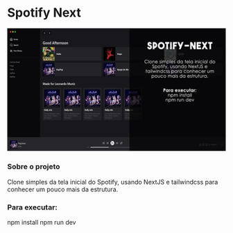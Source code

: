 # Spotify Next

<img src="spotify-next.jpg" alt="banner">

### Sobre o projeto

Clone simples da tela inicial do Spotify, usando NextJS e tailwindcss para conhecer um pouco mais da estrutura.

### Para executar:
npm install
npm run dev